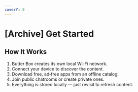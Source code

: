 ```yaml
---
coverY: 0
---
```


# \[Archive] Get Started

## How It Works

1. Butter Box creates its own local Wi-Fi network.
2. Connect your device to discover the content.
3. Download free, ad‑free apps from an offline catalog.
4. Join public chatrooms or create private ones.
5. Everything is stored locally — just revisit to refresh content.



